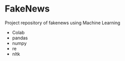 # FakeNews
Project repository of fakenews using Machine Learning
- Colab
- pandas
- numpy
- re
- nltk
